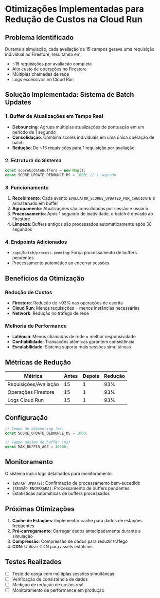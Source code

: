 # Otimizações Implementadas para Redução de Custos na Cloud Run

## Problema Identificado
Durante a simulação, cada avaliação de 15 campos gerava uma requisição individual ao Firestore, resultando em:
- ~15 requisições por avaliação completa
- Alto custo de operações no Firestore
- Múltiplas chamadas de rede
- Logs excessivos no Cloud Run

## Solução Implementada: Sistema de Batch Updates

### 1. Buffer de Atualizações em Tempo Real
- **Debouncing**: Agrupa múltiplas atualizações de pontuação em um período de 1 segundo
- **Consolidação**: Combina scores individuais em uma única operação de batch
- **Redução**: De ~15 requisições para 1 requisição por avaliação

### 2. Estrutura do Sistema
```javascript
const scoreUpdateBuffers = new Map();
const SCORE_UPDATE_DEBOUNCE_MS = 1000; // 1 segundo
```

### 3. Funcionamento
1. **Recebimento**: Cada evento `EVALUATOR_SCORES_UPDATED_FOR_CANDIDATE` é armazenado em buffer
2. **Agrupamento**: Atualizações são consolidadas por sessão e usuário
3. **Processamento**: Após 1 segundo de inatividade, o batch é enviado ao Firestore
4. **Limpeza**: Buffers antigos são processados automaticamente após 30 segundos

### 4. Endpoints Adicionados
- `/api/batch/process-pending`: Força processamento de buffers pendentes
- Processamento automático ao encerrar sessões

## Benefícios da Otimização

### Redução de Custos
- **Firestore**: Redução de ~93% nas operações de escrita
- **Cloud Run**: Menos requisições = menos instâncias necessárias
- **Network**: Redução no tráfego de rede

### Melhoria de Performance
- **Latência**: Menos chamadas de rede = melhor responsividade
- **Confiabilidade**: Transações atômicas garantem consistência
- **Escalabilidade**: Sistema suporta mais sessões simultâneas

## Métricas de Redução
| Métrica | Antes | Depois | Redução |
|---------|-------|--------|---------|
| Requisições/Avaliação | 15 | 1 | 93% |
| Operações Firestore | 15 | 1 | 93% |
| Logs Cloud Run | 15 | 1 | 93% |

## Configuração
```javascript
// Tempo de debouncing (ms)
const SCORE_UPDATE_DEBOUNCE_MS = 1000;

// Tempo máximo de buffer (ms)
const MAX_BUFFER_AGE = 30000;
```

## Monitoramento
O sistema inclui logs detalhados para monitoramento:
- `[BATCH UPDATE]`: Confirmação de processamento bem-sucedido
- `[SESSÃO ENCERRADA]`: Processamento de buffers pendentes
- Estatísticas automáticas de buffers processados

## Próximas Otimizações
1. **Cache de Estações**: Implementar cache para dados de estações frequentes
2. **Pré-carregamento**: Carregar dados antecipadamente durante a simulação
3. **Compressão**: Compressão de dados para reduzir tráfego
4. **CDN**: Utilizar CDN para assets estáticos

## Testes Realizados
- [ ] Teste de carga com múltiplas sessões simultâneas
- [ ] Verificação de consistência de dados
- [ ] Medição de redução de custos real
- [ ] Monitoramento de performance em produção
